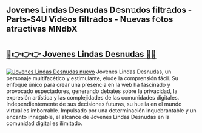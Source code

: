 ## Jovenes Lindas Desnudas D𝚎sn𝚞dos filtr𝚊dos - Parts-S4U Vid𝚎os filtr𝚊dos - N𝚞evas f𝚘tos atr𝚊ctivas MNdbX

# <h2><a href="http://mb1cu4.tromn.icu/?c=Jovenes+Lindas+Desnudas">🔗👉👉👉 Jovenes Lindas Desnudas 🔗🔗</a></h2>

[![Jovenes Lindas Desnudas nuevo](https://i.imgur.com/pEAQMta.gif)](http://mb1cu4.tromn.icu/?c=Jovenes+Lindas+Desnudas)
Jovenes Lindas Desnudas, un personaje multifacético y estimulante, elude la comprensión fácil. Su enfoque único para crear una presencia en la web ha fascinado y provocado espectadores, generando debates sobre la privacidad, la expresión artística y las complejidades de las comunidades digitales. Independientemente de sus decisiones futuras, su huella en el mundo virtual es imborrable. Impulsado por una determinación inquebrantable y un encanto innegable, el alcance de Jovenes Lindas Desnudas en la comunidad digital es ilimitado.
